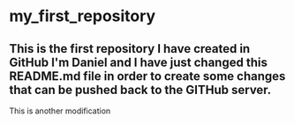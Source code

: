 # my_first_repository
This is the first repository  I have created in GitHub
I'm Daniel and I have just changed this README.md file in order to create some changes that can be pushed back to the GITHub server.
-----------------------------------------------------------------------------------------------------------------------------------
This is another modification
